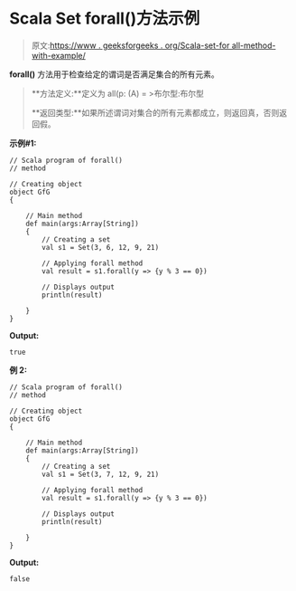 # Scala Set forall()方法示例

> 原文:[https://www . geeksforgeeks . org/Scala-set-for all-method-with-example/](https://www.geeksforgeeks.org/scala-set-forall-method-with-example/)

**forall()** 方法用于检查给定的谓词是否满足集合的所有元素。

> **方法定义:**定义为 all(p: (A) = >布尔型:布尔型
> 
> **返回类型:**如果所述谓词对集合的所有元素都成立，则返回真，否则返回假。

**示例#1:**

```
// Scala program of forall() 
// method 

// Creating object 
object GfG 
{ 

    // Main method 
    def main(args:Array[String]) 
    { 
        // Creating a set 
        val s1 = Set(3, 6, 12, 9, 21) 

        // Applying forall method 
        val result = s1.forall(y => {y % 3 == 0}) 

        // Displays output 
        println(result) 

    } 
} 
```

**Output:**

```
true

```

**例 2:**

```
// Scala program of forall() 
// method 

// Creating object 
object GfG 
{ 

    // Main method 
    def main(args:Array[String]) 
    { 
        // Creating a set 
        val s1 = Set(3, 7, 12, 9, 21) 

        // Applying forall method 
        val result = s1.forall(y => {y % 3 == 0}) 

        // Displays output 
        println(result) 

    } 
} 
```

**Output:**

```
false

```